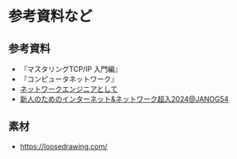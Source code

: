 # 参考資料など

## 参考資料

- 『マスタリングTCP/IP 入門編』
- 『コンピュータネットワーク』
- [ネットワークエンジニアとして](https://www.infraexpert.com/)
- [新人のためのインターネット&ネットワーク超入2024@JANOG54](https://www.janog.gr.jp/meeting/janog54/wp-content/uploads/2024/06/janog54-showint-tsuchiya.pdf)


## 素材
- https://loosedrawing.com/